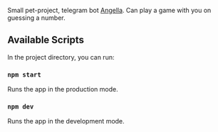 Small pet-project, telegram bot [Angella](https://t.me/lijhobot). Can play a game with you on guessing a number.

## Available Scripts

In the project directory, you can run:

### `npm start`

Runs the app in the production mode.

### `npm dev`

Runs the app in the development mode.

